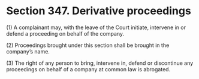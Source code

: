 # Section 347. Derivative proceedings

\(1\) A complainant may, with the leave of the Court initiate, intervene in or defend a proceeding on behalf of the company.

\(2\) Proceedings brought under this section shall be brought in the company’s name.

\(3\) The right of any person to bring, intervene in, defend or discontinue any proceedings on behalf of a company at common law is abrogated.

